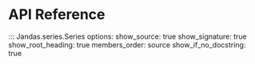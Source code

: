 # API Reference

::: Jandas.series.Series
    options:
        show_source: true
        show_signature: true
        show_root_heading: true
        members_order: source
        show_if_no_docstring: true